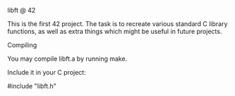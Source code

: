 libft @ 42

This is the first 42 project. The task is to recreate various standard C library functions, as well as extra things which might be useful in future projects.

Compiling

You may compile libft.a by running make.

Include it in your C project:

#include "libft.h"